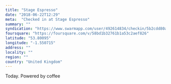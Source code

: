 ```yaml
---
title: "Stage Espresso"
date: "2018-06-22T12:29"
meta:  "Checked in at Stage Espresso"
summary: ""
syndication: "https://www.swarmapp.com/user/492614834/checkin/5b2cdd80acc5f5002c163e4f"
foursquare: "https://foursquare.com/v/58bd1b32761b1a53c2aef826"
latitude: "53.80095"
longitude: "-1.550715"
address: ""
locality: ""
region: ""
country: "United Kingdom"
---
```

Today. Powered by coffee
